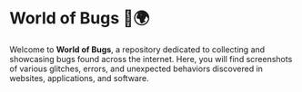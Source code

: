 # World of Bugs 🐛🌍

Welcome to **World of Bugs**, a repository dedicated to collecting and showcasing bugs found across the internet. Here, you will find screenshots of various glitches, errors, and unexpected behaviors discovered in websites, applications, and software.
